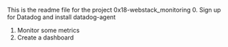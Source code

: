 This is the readme file for the project 0x18-webstack_monitoring
0. Sign up for Datadog and install datadog-agent
1. Monitor some metrics
2. Create a dashboard
